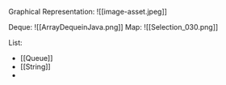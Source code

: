 
Graphical Representation:
![[image-asset.jpeg]]

Deque:
![[ArrayDequeinJava.png]]
Map:
![[Selection_030.png]]

List:
- [[Queue]]
- [[String]]
- 